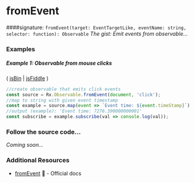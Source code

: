 # fromEvent

####signature: `fromEvent(target: EventTargetLike, eventName: string, selector: function): Observable`
*The gist: Emit events from observable...*

### Examples

##### Example 1: Observable from mouse clicks

( [jsBin](http://jsbin.com/xikapewoqa/1/edit?js,console,output) | [jsFiddle](https://jsfiddle.net/btroncone/vbLz1pdx/) )

```js
//create observable that emits click events
const source = Rx.Observable.fromEvent(document, 'click');
//map to string with given event timestamp
const example = source.map(event => `Event time: ${event.timeStamp}`)
//output (example): 'Event time: 7276.390000000001'
const subscribe = example.subscribe(val => console.log(val));
```

### Follow the source code...
*Coming soon...*


### Additional Resources
* [fromEvent](http://reactivex.io/rxjs/class/es6/Observable.js~Observable.html#static-method-fromEvent) :newspaper: - Official docs